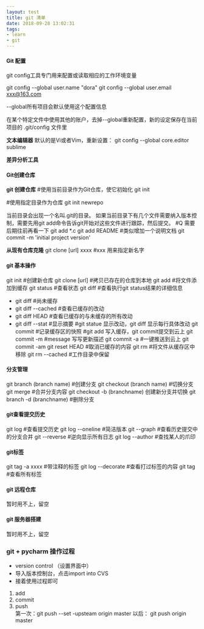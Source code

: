 ```yaml
---
layout: test
title: git 清单
date: 2018-09-28 13:02:31
tags:
- learn
- git
---
```


#### Git 配置 ####
git config工具专门用来配置或读取相应的工作环境变量

git config --global user.name "dora"
git config --global user.email xxx@163.com

--global所有项目会默认使用这个配置信息

在某个特定文件中使用其他的账户，去掉--global重新配置，新的设定保存在当前项目的 .git/config 文件里

**文本编辑器**
默认的是Vi或者Vim，重新设置：
git config --global core.editor sublime

**差异分析工具**
<!--more-->

#### Git创建仓库 ####

**git 创建仓库**
#使用当前目录作为Git仓库，使它初始化
git init

#使用指定目录作为仓库
git init newrepo

当前目录会出现一个名叫.git的目录。
如果当前目录下有几个文件需要纳入版本控制，需要先用git add命令告诉git开始对这些文件进行跟踪，然后提交。
#Q 需要后期往前再看一下
git add *.c
git add README #类似增加一个说明文档
git commit -m 'initial project version'

**从现有仓库克隆**
git clone [url] xxxx
#xxx 用来指定新名字

#### git 基本操作 ####

git init #创建新仓库
git clone [url] #拷贝已存在的仓库到本地
git add #将文件添加到缓存
git status #查看状态
git diff #查看执行git status结果的详细信息
- git diff #尚未缓存
- git diff --cached #查看已缓存的改动
- git diff HEAD #查看已缓存的与未缓存的所有改动
- git diff --stat #显示摘要
#git statue 显示改动，git diff 显示每行具体改动
git commit #记录缓存区的快照
#git add 写入缓存，git commit提交到云上
git commit -m #message 写写更新描述
git commit -a #一键推送到云上
git commit -am
git reset HEAD #取消已缓存的内容
git rm #将文件从缓存区中移除
git rm --cached #工作目录中保留

#### 分支管理 ####
git branch (branch name) #创建分支
git checkout (branch name) #切换分支
git merge #合并分支内容
git checkout -b (branchname) 创建新分支并切换
git branch -d (branchname) #删除分支

#### git查看提交历史 ####
git log #查看提交历史
git log --oneline #简洁版本
git --graph #查看历史提交中的分支合并
git --reverse #逆向显示所有日志
git log --author #查找某人的爪印

#### git标签 ####
git tag -a xxxx  #带注释的标签
git log --decorate #查看打过标签的内容
git tag #查看所有标签

#### git 远程仓库 ####
暂时用不上，留空

#### git 服务器搭建 ####
暂时用不上，留空

### git + pycharm 操作过程 ###
- version control （设置界面中）
- 导入版本控制台，点击import into CVS
- 接着使用过程即可
1. add
2. commit
3. push  
第一次：git push --set -upsteam origin master
以后： git push origin master






